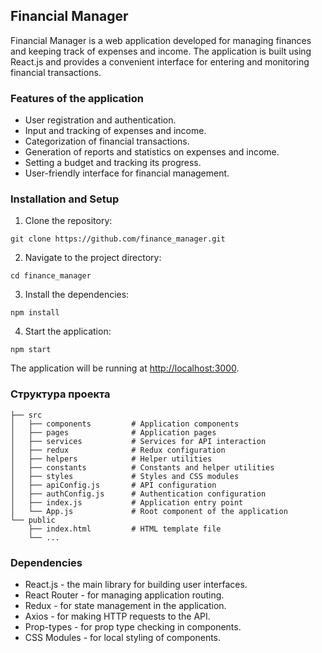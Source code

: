 ## Financial Manager

Financial Manager is a web application developed for managing finances and keeping track of expenses and income. The application is built using React.js and provides a convenient interface for entering and monitoring financial transactions.

### Features of the application

- User registration and authentication.
- Input and tracking of expenses and income.
- Categorization of financial transactions.
- Generation of reports and statistics on expenses and income.
- Setting a budget and tracking its progress.
- User-friendly interface for financial management.

### Installation and Setup

1. Clone the repository:

```
git clone https://github.com/finance_manager.git
```

2. Navigate to the project directory:

```
cd finance_manager
```

3. Install the dependencies:
```
npm install
```

4. Start the application:

```
npm start
```

The application will be running at [http://localhost:3000](http://localhost:3000).

### Структура проекта

```
├── src
│   ├── components         # Application components
│   ├── pages              # Application pages
│   ├── services           # Services for API interaction
│   ├── redux              # Redux configuration
│   ├── helpers            # Helper utilities
│   ├── constants          # Constants and helper utilities
│   ├── styles             # Styles and CSS modules
│   ├── apiConfig.js       # API configuration
│   ├── authConfig.js      # Authentication configuration
│   ├── index.js           # Application entry point
│   └── App.js             # Root component of the application
└── public
    ├── index.html         # HTML template file
    └── ...
```

### Dependencies

- React.js - the main library for building user interfaces.
- React Router - for managing application routing.
- Redux - for state management in the application.
- Axios - for making HTTP requests to the API.
- Prop-types - for prop type checking in components.
- CSS Modules - for local styling of components.
